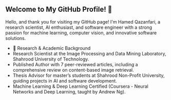 ## Welcome to My GitHub Profile! 👋

Hello, and thank you for visiting my GitHub page! I'm Hamed Qazanfari, a research scientist, AI enthusiast, and software engineer with a strong passion for machine learning, computer vision, and innovative software solutions.

- 🔬 Research & Academic Background
- Research Scientist at the Image Processing and Data Mining Laboratory, Shahrood University of Technology.
- Published Author with 7 peer-reviewed articles, including a comprehensive review on content-based image retrieval.
- Thesis Advisor for master’s students at Shahrood Non-Profit University, guiding projects in AI and software development.
- Machine Learning & Deep Learning Certified (Coursera - Neural Networks and Deep Learning, taught by Andrew Ng).
<!--

d

- 🌱 I’m currently learning ...
- 👯 I’m looking to collaborate on ...
- 🤔 I’m looking for help with ...
- 💬 Ask me about ...
- 📫 How to reach me: ...
- 😄 Pronouns: ...
- ⚡ Fun fact: ...
-->
